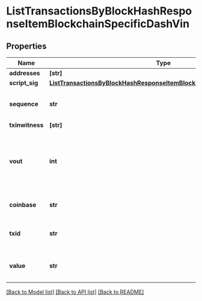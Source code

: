 # ListTransactionsByBlockHashResponseItemBlockchainSpecificDashVin


## Properties
Name | Type | Description | Notes
------------ | ------------- | ------------- | -------------
**addresses** | **[str]** |  | 
**script_sig** | [**ListTransactionsByBlockHashResponseItemBlockchainSpecificDashScriptSig**](ListTransactionsByBlockHashResponseItemBlockchainSpecificDashScriptSig.md) |  | 
**sequence** | **str** | Represents the script sequence number. | 
**txinwitness** | **[str]** |  | 
**vout** | **int** | It refers to the index of the output address of this transaction. The index starts from 0. | 
**coinbase** | **str** | Represents the coinbase hex. | [optional] 
**txid** | **str** | Represents the reference transaction identifier. | [optional] 
**value** | **str** | Represents the sent/received amount. | [optional] 

[[Back to Model list]](../README.md#documentation-for-models) [[Back to API list]](../README.md#documentation-for-api-endpoints) [[Back to README]](../README.md)


